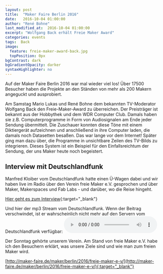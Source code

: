 ```yaml
---
layout: post
title:  "Maker Faire Berlin 2016"
date:   2016-10-04 01:00:00
author: "René Bohne"
last_modified_at:  2016-10-04 01:00:00
excerpt: "Wolfgang Back erhält Freie Maker Award"
categories: events
tags:  Back
image:
  feature: freie-maker-award-back.jpg
  topPosition: 0px
bgContrast: dark
bgGradientOpacity: darker
syntaxHighlighter: no
---
```

Auf der Maker Faire Berlin 2016 war mal wieder viel los! Über 17500 Besucher haben die Projekte an den Ständen von mehr als 200 Makern angeguckt und ausprobiert.

<div class="img img--fullContainer img--14xLeading" style="background-image: url({{ site.baseurl_posts_img }}Back_Bohne_Award_klein.jpg);"></div>
Am Samstag Mario Lukas und René Bohne dem bekannten TV-Moderator Wolfgang Back den Freie-Maker-Award zu überreichen.
Der Preisträger ist bekannt aus der Hobbythek und dem WDR Computer Club. Damals haben sie z.B. Computerprogramme in Form von Audiosignalen am Ende jeder Sendung übermittelt. Die Zuschauer konnten diese Töne mit einem Diktiergerät aufzeichnen und anschließend in ihre Computer laden, die damals noch Datasetten besaßen. Das war lange vor dem Internet! Später ging man dazu über, die Programme in unsichtbare Zeilen des TV-Bilds zu integrieren. Dieses System ist ein Beispiel für den Einfallsreichtum der Sendung, der uns Maker heute noch begeistert.




## Interview mit Deutschlandfunk

Manfred Kloiber vom Deutschlandfunk hatte einen Ü-Wagen dabei und wir haben live im Radio über den Verein freie Maker e.V. gesprochen und über Maker, Makerspaces und Fab Labs - und darüber, wo die Reise hingeht.

[Hier geht es zum Interview](http://www.deutschlandfunk.de/maker-faire-renaissance-des-guten-alten-radiobastelns.684.de.html?dram:article_id=367430){:target="_blank"}

Und hier der mp3 Stream vom Deutschlandfunk. Wenn der Beitrag verschwindet, ist er wahrscheinlich nicht mehr auf den Servern vom Deutschlandfunk verfügbar:
<audio controls><source src="http://ondemand-mp3.dradio.de/file/dradio/2016/10/01/computer_und_kommunikation_01102016_komplette_sendung_dlf_20161001_1630_78d2d04c.mp3" type="audio/mpeg">Your browser does not support the audio element.</audio>


Der Sonntag gehörte unserem Verein. Am Stand von freie Maker e.V. habe ich den Besuchern erklärt, was unsere Ziele sind und wie man zum freien Maker wird.

[http://maker-faire.de/maker/berlin/2016/freie-maker-e-v/](http://maker-faire.de/maker/berlin/2016/freie-maker-e-v/){:target="_blank"}
